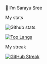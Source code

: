 👋 I’m Sarayu Sree

My stats


![Github stats](https://github-readme-stats.vercel.app/api?username=sarayusreeyadavpadala&theme=vision-friendly-dark)

[![Top Langs](https://github-readme-stats.vercel.app/api/top-langs/?username=sarayusreeyadavpadala&layout=compact&theme=vision-friendly-dark)](https://github.com/anuraghazra/github-readme-stats)

My streak


[![GitHub Streak](http://github-readme-streak-stats.herokuapp.com?user=sarayusreeyadavpadala&theme=dark&background=000000)](https://git.io/streak-stats)
